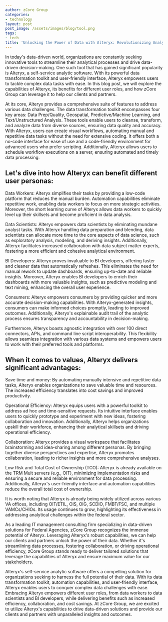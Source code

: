 ```yaml
---
author: zCore Group
categories:
- technology
layout: post
post_image: /assets/images/blog/tool.png
tags:
- tech
title: 'Unlocking the Power of Data with Alteryx: Revolutionizing Analytics and Automation'
---
```


In today's data-driven world, organizations are constantly seeking innovative tools to streamline their analytical processes and drive data-driven decision-making. One such tool that has gained significant popularity is Alteryx, a self-service analytic software. With its powerful data transformation toolkit and user-friendly interface, Alteryx empowers users to tackle complex data tasks with ease. In this blog post, we will explore the capabilities of Alteryx, its benefits for different user roles, and how zCore Group can leverage it to help our clients and partners.

At its core, Alteryx provides a comprehensive suite of features to address various data challenges. The data transformation toolkit encompasses four key areas: Data Prep/Quality, Geospatial, Predictive/Machine Learning, and Text/Unstructured Analysis. These tools enable users to cleanse, transform, and analyze data from diverse sources, ensuring data quality and accuracy. With Alteryx, users can create visual workflows, automating manual and repetitive data tasks without the need for extensive coding. It offers both a no-code interface for ease of use and a code-friendly environment for advanced users who prefer scripting. Additionally, Alteryx allows users to schedule workflow executions on a server, ensuring automated and timely data processing.

## Let's dive into how Alteryx can benefit different user personas:

Data Workers: Alteryx simplifies their tasks by providing a low-code platform that reduces the manual burden. Automation capabilities eliminate repetitive work, enabling data workers to focus on more strategic activities. Moreover, the short learning curve of Alteryx allows data workers to quickly level up their skillsets and become proficient in data analysis.

Data Scientists: Alteryx empowers data scientists by eliminating mundane analyst tasks. With Alteryx handling data preparation and blending, data scientists can allocate more time to the core aspects of data science, such as exploratory analysis, modeling, and deriving insights. Additionally, Alteryx facilitates increased collaboration with data subject matter experts, fostering a more efficient and cohesive analytical environment.

BI Developers: Alteryx proves invaluable to BI developers, offering faster and cleaner data that automatically refreshes. This eliminates the need for manual rework to update dashboards, ensuring up-to-date and reliable insights. Moreover, Alteryx enables BI developers to enrich their dashboards with more valuable insights, such as predictive modeling and text mining, enhancing the overall user experience.

Consumers: Alteryx empowers consumers by providing quicker and more accurate decision-making capabilities. With Alteryx-generated insights, consumers can make informed choices promptly, leading to improved outcomes. Additionally, Alteryx's explainable audit trail of the analytic process ensures transparency and accountability in decision-making.

Furthermore, Alteryx boasts agnostic integration with over 100 direct connectors, APIs, and command line script interoperability. This flexibility allows seamless integration with various data systems and empowers users to work with their preferred tools and platforms.

## When it comes to values, Alteryx delivers significant advantages:

Save time and money: By automating manually intensive and repetitive data tasks, Alteryx enables organizations to save valuable time and resources. The increased efficiency translates into cost savings and improved productivity.

Operational Efficiency: Alteryx equips users with a powerful toolkit to address ad hoc and time-sensitive requests. Its intuitive interface enables users to quickly prototype and experiment with new ideas, fostering collaboration and innovation. Additionally, Alteryx helps organizations upskill their workforce, enhancing their analytical skillsets and driving operational efficiency.

Collaboration: Alteryx provides a visual workspace that facilitates brainstorming and idea-sharing among different personas. By bringing together diverse perspectives and expertise, Alteryx promotes collaboration, leading to richer insights and more comprehensive analyses.

Low Risk and Total Cost of Ownership (TCO): Alteryx is already available on the TRM Mult servers (e.g., OIT), minimizing implementation risks and ensuring a secure and reliable environment for data processing. Additionally, Alteryx's user-friendly interface and automation capabilities reduce the overall total cost of ownership.

It is worth noting that Alteryx is already being widely utilized across various VA offices, including OIT/ETIL, OIS, OIG, SCDIO, FMBT/FSC, and multiple VAMCs/CHIOs. Its usage continues to grow, highlighting its effectiveness in addressing analytical challenges within the federal sector.

As a leading IT management consulting firm specializing in data-driven solutions for Federal Agencies, zCore Group recognizes the immense potential of Alteryx. Leveraging Alteryx's robust capabilities, we can help our clients and partners unlock the power of their data. Whether it's streamlining data processes, fostering collaboration, or driving operational efficiency, zCore Group stands ready to deliver tailored solutions that leverage the capabilities of Alteryx and ensure maximum value for our stakeholders.

Alteryx's self-service analytic software offers a compelling solution for organizations seeking to harness the full potential of their data. With its data transformation toolkit, automation capabilities, and user-friendly interface, Alteryx enables users to conquer complex data challenges with ease. Embracing Alteryx empowers different user roles, from data workers to data scientists and BI developers, while delivering benefits such as increased efficiency, collaboration, and cost savings. At zCore Group, we are excited to utilize Alteryx's capabilities to drive data-driven solutions and provide our clients and partners with unparalleled insights and outcomes.
